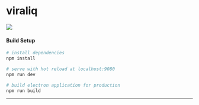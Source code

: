 # viraliq

<img src ="https://github.com/Aveek-Saha/VIRALIQ/workflows/CI/badge.svg?style=for-the-badge">

#### Build Setup

``` bash
# install dependencies
npm install

# serve with hot reload at localhost:9080
npm run dev

# build electron application for production
npm run build


```

---


